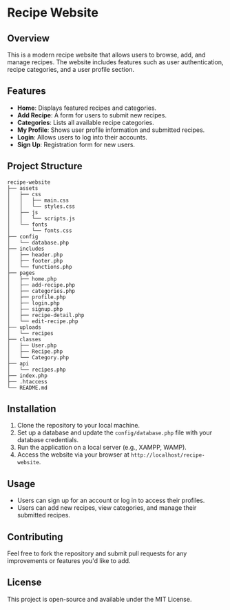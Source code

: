 # Recipe Website

## Overview
This is a modern recipe website that allows users to browse, add, and manage recipes. The website includes features such as user authentication, recipe categories, and a user profile section.

## Features
- **Home**: Displays featured recipes and categories.
- **Add Recipe**: A form for users to submit new recipes.
- **Categories**: Lists all available recipe categories.
- **My Profile**: Shows user profile information and submitted recipes.
- **Login**: Allows users to log into their accounts.
- **Sign Up**: Registration form for new users.

## Project Structure
```
recipe-website
├── assets
│   ├── css
│   │   ├── main.css
│   │   └── styles.css
│   ├── js
│   │   └── scripts.js
│   └── fonts
│       └── fonts.css
├── config
│   └── database.php
├── includes
│   ├── header.php
│   ├── footer.php
│   └── functions.php
├── pages
│   ├── home.php
│   ├── add-recipe.php
│   ├── categories.php
│   ├── profile.php
│   ├── login.php
│   ├── signup.php
│   ├── recipe-detail.php
│   └── edit-recipe.php
├── uploads
│   └── recipes
├── classes
│   ├── User.php
│   ├── Recipe.php
│   └── Category.php
├── api
│   └── recipes.php
├── index.php
├── .htaccess
└── README.md
```

## Installation
1. Clone the repository to your local machine.
2. Set up a database and update the `config/database.php` file with your database credentials.
3. Run the application on a local server (e.g., XAMPP, WAMP).
4. Access the website via your browser at `http://localhost/recipe-website`.

## Usage
- Users can sign up for an account or log in to access their profiles.
- Users can add new recipes, view categories, and manage their submitted recipes.

## Contributing
Feel free to fork the repository and submit pull requests for any improvements or features you'd like to add.

## License
This project is open-source and available under the MIT License.